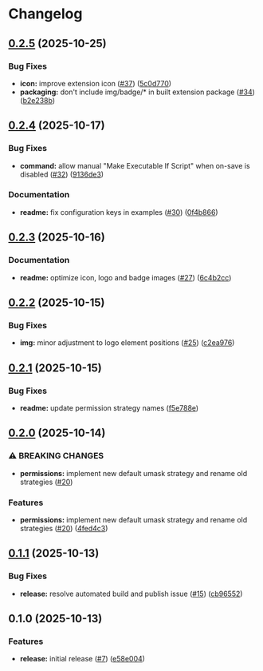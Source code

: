 # Changelog

## [0.2.5](https://github.com/jimeh/vscode-executable-on-save/compare/v0.2.4...v0.2.5) (2025-10-25)


### Bug Fixes

* **icon:** improve extension icon ([#37](https://github.com/jimeh/vscode-executable-on-save/issues/37)) ([5c0d770](https://github.com/jimeh/vscode-executable-on-save/commit/5c0d770f6a5b4ea55541324b5cf0eaf84fcb36d0))
* **packaging:** don't include img/badge/* in built extension package ([#34](https://github.com/jimeh/vscode-executable-on-save/issues/34)) ([b2e238b](https://github.com/jimeh/vscode-executable-on-save/commit/b2e238bd0d0006738c6218ed9e01c92ac3d7edc2))

## [0.2.4](https://github.com/jimeh/vscode-executable-on-save/compare/v0.2.3...v0.2.4) (2025-10-17)


### Bug Fixes

* **command:** allow manual "Make Executable If Script" when on-save is disabled ([#32](https://github.com/jimeh/vscode-executable-on-save/issues/32)) ([9136de3](https://github.com/jimeh/vscode-executable-on-save/commit/9136de3b00bbcdbb8a108e3544aa194fd46202b7))


### Documentation

* **readme:** fix configuration keys in examples ([#30](https://github.com/jimeh/vscode-executable-on-save/issues/30)) ([0f4b866](https://github.com/jimeh/vscode-executable-on-save/commit/0f4b8660fc7f8c85ab20f31a99dcaa56cf02a940))

## [0.2.3](https://github.com/jimeh/vscode-executable-on-save/compare/v0.2.2...v0.2.3) (2025-10-16)


### Documentation

* **readme:** optimize icon, logo and badge images ([#27](https://github.com/jimeh/vscode-executable-on-save/issues/27)) ([6c4b2cc](https://github.com/jimeh/vscode-executable-on-save/commit/6c4b2cce0c3fdc3e1db8280225ff2f47db33b04c))

## [0.2.2](https://github.com/jimeh/vscode-executable-on-save/compare/v0.2.1...v0.2.2) (2025-10-15)


### Bug Fixes

* **img:** minor adjustment to logo element positions ([#25](https://github.com/jimeh/vscode-executable-on-save/issues/25)) ([c2ea976](https://github.com/jimeh/vscode-executable-on-save/commit/c2ea9765ab99689303c0d6bc9e825f90674c1819))

## [0.2.1](https://github.com/jimeh/vscode-executable-on-save/compare/v0.2.0...v0.2.1) (2025-10-15)


### Bug Fixes

* **readme:** update permission strategy names ([f5e788e](https://github.com/jimeh/vscode-executable-on-save/commit/f5e788eba47192bca91e757559ee61a08d025fce))

## [0.2.0](https://github.com/jimeh/vscode-executable-on-save/compare/v0.1.1...v0.2.0) (2025-10-14)


### ⚠ BREAKING CHANGES

* **permissions:** implement new default umask strategy and rename old strategies ([#20](https://github.com/jimeh/vscode-executable-on-save/issues/20))

### Features

* **permissions:** implement new default umask strategy and rename old strategies ([#20](https://github.com/jimeh/vscode-executable-on-save/issues/20)) ([4fed4c3](https://github.com/jimeh/vscode-executable-on-save/commit/4fed4c3f90c894b847c419b54f0bcee2e9ceeacd))

## [0.1.1](https://github.com/jimeh/vscode-executable-on-save/compare/v0.1.0...v0.1.1) (2025-10-13)


### Bug Fixes

* **release:** resolve automated build and publish issue ([#15](https://github.com/jimeh/vscode-executable-on-save/issues/15)) ([cb96552](https://github.com/jimeh/vscode-executable-on-save/commit/cb96552d825841d1d677d710745b2b6f5776a572))

## 0.1.0 (2025-10-13)


### Features

* **release:** initial release ([#7](https://github.com/jimeh/vscode-executable-on-save/issues/7)) ([e58e004](https://github.com/jimeh/vscode-executable-on-save/commit/e58e00452e95964bfcb11b05f0e128cf00e4db9d))
